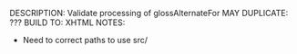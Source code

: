 DESCRIPTION: Validate processing of glossAlternateFor
MAY DUPLICATE: ???
BUILD TO: XHTML
NOTES: 
* Need to correct paths to use src/